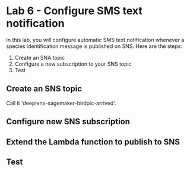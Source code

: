 # Lab 6 - Configure SMS text notification

In this lab, you will configure automatic SMS text notification whenever a species identification message is published on SNS.  Here are the steps:

1. Create an SNA topic
2. Configure a new subscription to your SNS topic
3. Test

## Create an SNS topic

Call it 'deeplens-sagemaker-birdpic-arrived'.

## Configure new SNS subscription

## Extend the Lambda function to publish to SNS

## Test
